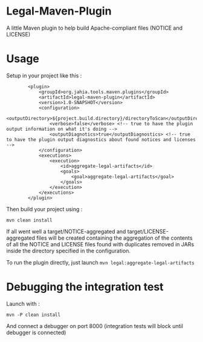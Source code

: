 # Legal-Maven-Plugin
A little Maven plugin to help build Apache-compliant files (NOTICE and LICENSE)

# Usage

Setup in your project like this : 

            <plugin>
                <groupId>org.jahia.tools.maven.plugins</groupId>
                <artifactId>legal-maven-plugin</artifactId>
                <version>1.0-SNAPSHOT</version>
                <configuration>
                    <outputDirectory>${project.build.directory}/directoryToScan</outputDirectory>
                    <verbose>false</verbose> <!-- true to have the plugin output information on what it's doing -->
                    <outputDiagnotics>true</outputDiagnostics> <!-- true to have the plugin output diagnostics about found notices and licenses -->
                </configuration>
                <executions>
                    <execution>
                        <id>aggregate-legal-artifacts</id>
                        <goals>
                            <goal>aggregate-legal-artifacts</goal>
                        </goals>
                    </execution>
                </executions>
            </plugin>
            
Then build your project using : 

    mvn clean install
    
If all went well a target/NOTICE-aggregated and target/LICENSE-aggregated files will be created containing the aggregation
of the contents of all the NOTICE and LICENSE files found with duplicates removed in JARs inside the directory specified
in the configuration.

To run the plugin directly, just launch `mvn legal:aggregate-legal-artifacts`

# Debugging the integration test

Launch with :

    mvn -P clean install

And connect a debugger on port 8000 (integration tests will block until debugger is connected)


